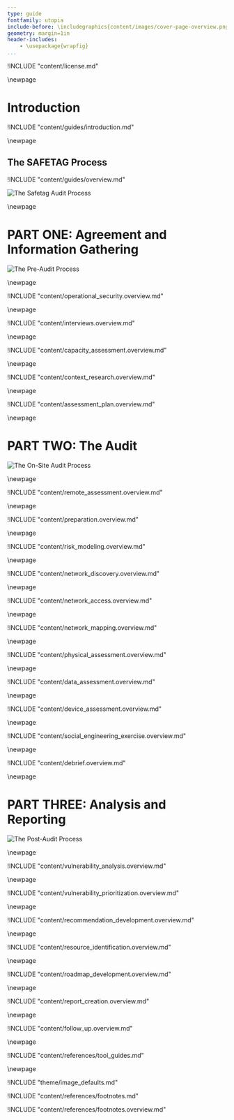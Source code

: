 ```yaml
---
type: guide
fontfamily: utopia
include-before: \includegraphics{content/images/cover-page-overview.png}
geometry: margin=1in
header-includes:
	- \usepackage{wrapfig}
...
```



<!-- License -->

!INCLUDE "content/license.md"

\newpage

<!-- Introduction -->

# Introduction

!INCLUDE "content/guides/introduction.md"

\newpage

<!-- Overview -->

## The SAFETAG Process

!INCLUDE "content/guides/overview.md"

![The Safetag Audit Process](content/images/expertiese_vert.png)

\newpage

# PART ONE: Agreement and Information Gathering

![The Pre-Audit Process](content/images/pre_audit_expertiese.png)

\newpage
<!-- Operational Security -->

!INCLUDE "content/operational_security.overview.md"

\newpage
<!-- Interviews -->

!INCLUDE "content/interviews.overview.md"

\newpage
<!-- Capacity Assessment -->

!INCLUDE "content/capacity_assessment.overview.md"

\newpage
<!-- Contextual Research -->

!INCLUDE "content/context_research.overview.md"

\newpage
<!-- Assessment Plan Development -->

!INCLUDE "content/assessment_plan.overview.md"

\newpage

# PART TWO: The Audit

![The On-Site Audit Process](content/images/audit_expertiese.png)

\newpage
<!-- Remote Assessment -->

!INCLUDE "content/remote_assessment.overview.md"

\newpage
<!-- Audit Preparation -->

!INCLUDE "content/preparation.overview.md"

\newpage
<!-- Risk Modeling -->

!INCLUDE "content/risk_modeling.overview.md"

\newpage
<!-- Network Discovery -->

!INCLUDE "content/network_discovery.overview.md"

\newpage
<!-- Network Access -->

!INCLUDE "content/network_access.overview.md"

\newpage
<!-- Network Mapping -->

!INCLUDE "content/network_mapping.overview.md"

\newpage
<!-- Physical Assessment -->

!INCLUDE "content/physical_assessment.overview.md"

\newpage
<!-- Data Assessment -->

!INCLUDE "content/data_assessment.overview.md"

\newpage
<!-- Device Assessment -->

!INCLUDE "content/device_assessment.overview.md"

\newpage
<!-- Social Engineering Exercise -->

!INCLUDE "content/social_engineering_exercise.overview.md"

\newpage
<!-- Debrief -->

!INCLUDE "content/debrief.overview.md"

\newpage

# PART THREE: Analysis and Reporting

![The Post-Audit Process](content/images/post_audit_expertiese.png)

\newpage
<!-- Vulnerability Analysis -->

!INCLUDE "content/vulnerability_analysis.overview.md"

\newpage
<!-- Vulnerability Prioritization -->

!INCLUDE "content/vulnerability_prioritization.overview.md"

\newpage
<!-- Recommendation Development -->

!INCLUDE "content/recommendation_development.overview.md"

\newpage
<!-- Resource Identification -->

!INCLUDE "content/resource_identification.overview.md"

\newpage
<!-- Roadmap Development -->

!INCLUDE "content/roadmap_development.overview.md"

\newpage
<!-- Report Creation -->

!INCLUDE "content/report_creation.overview.md"

\newpage
<!-- Follow Up -->

!INCLUDE "content/follow_up.overview.md"

\newpage

<!-- Tool Guides -->

!INCLUDE "content/references/tool_guides.md"

\newpage

<!-- Load Default Images -->
!INCLUDE "theme/image_defaults.md"

<!-- Load Footnotes -->
!INCLUDE "content/references/footnotes.md"

<!-- Update Footnotes for overview -->
!INCLUDE "content/references/footnotes.overview.md"
